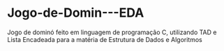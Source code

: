 # Jogo-de-Domin---EDA
Jogo de dominó feito em linguagem de programação C, utilizando TAD e Lista Encadeada para a matéria de Estrutura de Dados e Algoritmos
